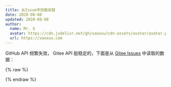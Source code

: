```yaml
---
title: 从Issue中加载友链
date: 2020-08-08
updated: 2020-08-08
author:
  name: Mr. X
  avatar: https://cdn.jsdelivr.net/gh/xaoxuu/cdn-assets/avatar/avatar.png
  url: https://xaoxuu.com
---
```


GitHub API 频繁失效， Gitee API 挺稳定的，下面是从 [Gitee Issues](https://gitee.com/xaoxuu/friends/issues/) 中读取的数据：

<div class="btns circle grid5 friends"><div class="loading"><i class="fa fa-cog fa-2x fa-spin"></i></div></div>

{% raw %}
<script>
function loadFriends() {
  $.get("https://gitee.com/api/v5/repos/xaoxuu/friends/issues?state=open&sort=created&direction=desc&page=1&per_page=20",function(data, status) {
    if (data.length > 29) {
      data.length = 29;
    }
    if (data.length > 0) {
      console.log(data);
      for (i = 0; i < data.length; i++) {
        let imgTag = '<img src="' + data[i].avatar_url + '>';
        let aTag = '<a class="button" target="_blank" rel="external nofollow noopener noreferrer" href="' + data[i].body + '">' + '<img no-lazy src="' + data[i].user.avatar_url + '">' + data[i].title + '</a>';
        $('.friends').append(aTag);
      }
    }
    $('.friends .loading').remove();
  });
}
document.addEventListener('DOMContentLoaded', function () {
  loadFriends();
});
loadFriends();
</script>
{% endraw %}
